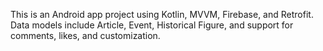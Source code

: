 <!-- Use this file to provide workspace-specific custom instructions to Copilot. For more details, visit https://code.visualstudio.com/docs/copilot/copilot-customization#_use-a-githubcopilotinstructionsmd-file -->

This is an Android app project using Kotlin, MVVM, Firebase, and Retrofit. Data models include Article, Event, Historical Figure, and support for comments, likes, and customization.